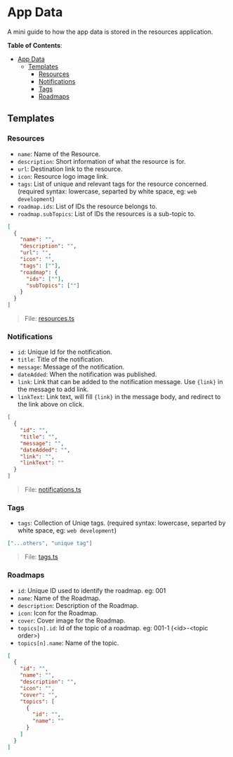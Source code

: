 # App Data

A mini guide to how the app data is stored in the resources application.

**Table of Contents**:

- [App Data](#app-data)
  - [Templates](#templates)
    - [Resources](#resources)
    - [Notifications](#notifications)
    - [Tags](#tags)
    - [Roadmaps](#roadmaps)

## Templates

### Resources

- `name`: Name of the Resource.
- `description`: Short information of what the resource is for.
- `url`: Destination link to the resource.
- `icon`: Resource logo image link.
- `tags`: List of unique and relevant tags for the resource concerned. (required syntax: lowercase, separted by white space, eg: `web development`)
- `roadmap.ids`: List of IDs the resource belongs to.
- `roadmap.subTopics`: List of IDs the resources is a sub-topic to.

```json
[
  {
    "name": "",
    "description": "",
    "url": "",
    "icon": "",
    "tags": [""],
    "roadmap": {
      "ids": [""],
      "subTopics": [""]
    }
  }
]
```

> File: [resources.ts](./resources.ts)

### Notifications

- `id`: Unique Id for the notification.
- `title`: Title of the notification.
- `message`: Message of the notification.
- `dateAdded`: When the notification was published.
- `link`: Link that can be added to the notification message. Use `{link}` in the message to add link.
- `linkText`: Link text, will fill `{link}` in the message body, and redirect to the link above on click.

```json
[
  {
    "id": "",
    "title": "",
    "message": "",
    "dateAdded": "",
    "link": "",
    "linkText": ""
  }
]
```

> File: [notifications.ts](./notifications.ts)

### Tags

- `tags`: Collection of Uniqe tags. (required syntax: lowercase, separted by white space, eg: `web development`)

```json
["...others", "unique tag"]
```

> File: [tags.ts](./tags.ts)

### Roadmaps

- `id`: Unique ID used to identify the roadmap. eg: 001
- `name`: Name of the Roadmap.
- `description`: Description of the Roadmap.
- `icon`: Icon for the Roadmap.
- `cover`: Cover image for the Roadmap.
- `topics[n].id`: Id of the topic of a roadmap. eg: 001-1 (&lt;id&gt;-&lt;topic order&gt;)
- `topics[n].name`: Name of the topic.

```json
[
  {
    "id": "",
    "name": "",
    "description": "",
    "icon": "",
    "cover": "",
    "topics": [
      {
        "id": "",
        "name": ""
      }
    ]
  }
]
```
